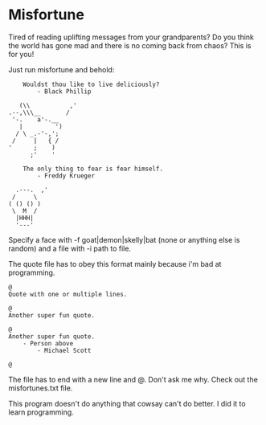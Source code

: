 # Misfortune

Tired of reading uplifting messages from your grandparents? Do you think the world has gone mad and there is no coming back from chaos?
This is for you!

Just run misfortune and behold:

```
    Wouldst thou like to live deliciously?
        - Black Phillip

   (\\           ,'
.--,\\\__       /
 '-.    a'-.__
   |         ')
  / \ _.-'-,';
 /     |   { /
'      ;    )
      ;'    '

```

```
    The only thing to fear is fear himself.
        - Freddy Krueger

  .---.  ,'
 /     \
( () () )
 \  M  /
  |HHH|
  '---'
```

Specify a face with -f goat|demon|skelly|bat (none or anything else is random) and a file with -i path to file.

The quote file has to obey this format mainly because i'm bad at programming.

    @
    Quote with one or multiple lines.
    
    @
    Another super fun quote.
    
    @
    Another super fun quote.
        - Person above
            - Michael Scott
    
    @

The file has to end with a new line and @. Don't ask me why.
Check out the misfortunes.txt file.

This program doesn't do anything that cowsay can't do better. I did it to learn programming.
